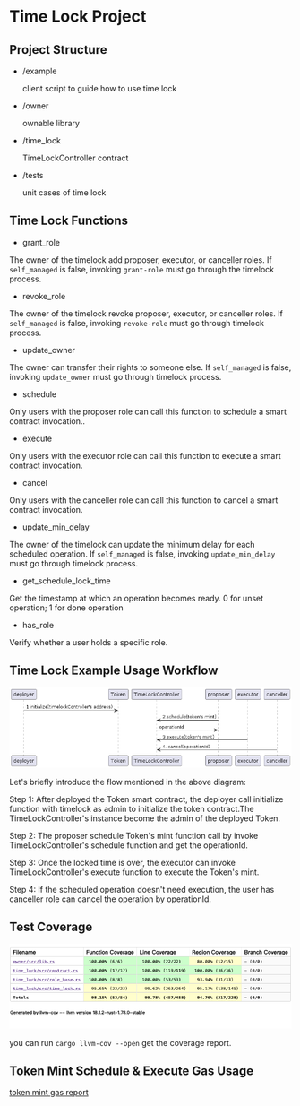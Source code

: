 # Time Lock Project

## Project Structure

- /example

  client script to guide how to use time lock

- /owner

  ownable library

- /time_lock

  TimeLockController contract

- /tests

  unit cases of time lock

## Time Lock Functions

- grant_role

The owner of the timelock add proposer, executor, or canceller roles. If `self_managed` is false, invoking `grant-role` must go through the timelock process.

- revoke_role

The owner of the timelock revoke proposer, executor, or canceller roles. If `self_managed` is false, invoking `revoke-role` must go through timelock process.

- update_owner

The owner can transfer their rights to someone else. If `self_managed` is false, invoking `update_owner` must go through timelock process.

- schedule

Only users with the proposer role can call this function to schedule a smart contract invocation..

- execute

Only users with the executor role can call this function to execute a smart contract invocation.

- cancel

Only users with the canceller role can call this function to cancel a smart contract invocation.

- update_min_delay

The owner of the timelock can update the minimum delay for each scheduled operation. If `self_managed` is false, invoking `update_min_delay` must go through timelock process.

- get_schedule_lock_time

Get the timestamp at which an operation becomes ready. 0 for unset operation; 1 for done operation

- has_role

Verify whether a user holds a specific role.

## Time Lock Example Usage Workflow
![image](./timelock-workflow.png)

Let's briefly introduce the flow mentioned in the above diagram:

Step 1:
After deployed the Token smart contract, the deployer call initialize function with timelock as admin  to initialize the token contract.The TimeLockController's instance become the admin of the deployed Token.

Step 2:
The proposer schedule Token's mint function call by invoke TimeLockController's schedule function and get the operationId.

Step 3:
Once the locked time is over, the executor can invoke TimeLockController's execute function to execute the Token's mint.

Step 4:
If the scheduled operation doesn't need execution, the user has canceller role can cancel the operation by operationId.


## Test Coverage
![image](./coverage.png)

you can run `cargo llvm-cov --open` get the coverage report.

## Token Mint Schedule & Execute Gas Usage

[token mint gas report](./token-mint-gas.json)